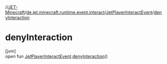 //[JET-Minecraft](../../../index.md)/[de.jet.minecraft.runtime.event.interact](../index.md)/[JetPlayerInteractEvent](index.md)/[denyInteraction](deny-interaction.md)

# denyInteraction

[jvm]\
open fun [JetPlayerInteractEvent](index.md).[denyInteraction](deny-interaction.md)()
